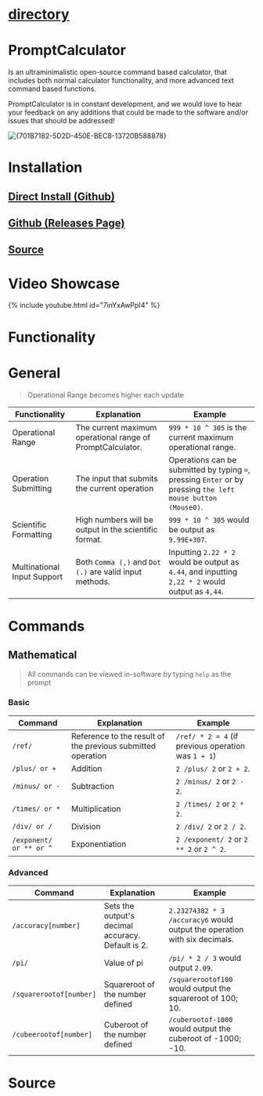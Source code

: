 # [directory](https://nobodyteam.com)

# PromptCalculator
Is an ultraminimalistic open-source command based calculator, that includes both normal calculator functionality, and more advanced text command based functions.

PromptCalculator is in constant development, and we would love to hear your feedback on any additions that could be made to the software and/or issues that should be addressed!

![{701B7182-5D2D-450E-BEC8-13720B588878}](https://github.com/user-attachments/assets/39baf561-0ec5-4abc-9259-973f9c328635)

# Installation
## [Direct Install (Github)](https://github.com/NOBODY-Team/promptcalculator/releases/download/V1/PromptCalculator.zip)
## [Github (Releases Page)](https://github.com/NOBODY-Team/promptcalculator/releases/tag/V1)
## [Source](https://nobodyteam.com/promptcalculator/#source-1)

# Video Showcase

{% include youtube.html id="7inYxAwPpI4" %}

# Functionality

# General

> Operational Range becomes higher each update

| Functionality | Explanation | Example |
| --- | --- | --- |
| Operational Range | The current maximum operational range of PromptCalculator. | `999 * 10 ^ 305` is the current maximum operational range. |
| Operation Submitting | The input that submits the current operation | Operations can be submitted by typing `=`, pressing `Enter` or by pressing `the left mouse button (Mouse0)`. |
| Scientific Formatting | High numbers will be output in the scientific format. | `999 * 10 ^ 305` would be output as `9.99E+307`. |
| Multinational Input Support | Both `Comma (,)` and `Dot (.)` are valid input methods. | Inputting `2.22 * 2` would be output as `4.44`, and inputting `2,22 * 2` would output as `4,44`. |

# Commands

## Mathematical

> All commands can be viewed in-software by typing `help` as the prompt

### Basic

| Command | Explanation | Example |
| --- | --- | --- |
| `/ref/` | Reference to the result of the previous submitted operation | `/ref/ * 2 = 4` (if previous operation was `1 + 1`) |
| `/plus/ or +` | Addition | `2 /plus/ 2` or `2 + 2`. |
| `/minus/ or -` | Subtraction | `2 /minus/ 2` or `2 - 2`. |
| `/times/ or *` | Multiplication | `2 /times/ 2` or `2 * 2`. |
| `/div/ or /` | Division | `2 /div/ 2` or `2 / 2`. |
| `/exponent/ or ** or ^` | Exponentiation | `2 /exponent/ 2` or `2 ** 2` or `2 ^ 2`. |

### Advanced

| Command | Explanation | Example |
| --- | --- | --- |
| `/accuracy[number]` | Sets the output's decimal accuracy. Default is 2. | `2.23274382 * 3 /accuracy6` would output the operation with six decimals. |
| `/pi/` | Value of pi | `/pi/ * 2 / 3` would output `2.09`. |
| `/squarerootof[number]` | Squareroot of the number defined | `/squarerootof100` would output the squareroot of 100; 10. |
| `/cubeerootof[number]` | Cuberoot of the number defined | `/cuberootof-1000` would output the cuberoot of -1000; -10. |

# Source
